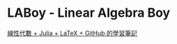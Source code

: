 # LABoy - Linear Algebra Boy

[線性代數 + Julia + LaTeX + GitHub 的學習筆記](https://htmlpreview.github.io/?https://github.com/ysaereve/LABoy/blob/master/LABoy.html)
